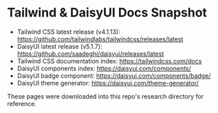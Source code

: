 # Tailwind & DaisyUI Docs Snapshot

- Tailwind CSS latest release (v4.1.13): https://github.com/tailwindlabs/tailwindcss/releases/latest
- DaisyUI latest release (v5.1.7): https://github.com/saadeghi/daisyui/releases/latest
- Tailwind CSS documentation index: https://tailwindcss.com/docs
- DaisyUI components index: https://daisyui.com/components/
- DaisyUI badge component: https://daisyui.com/components/badge/
- DaisyUI theme generator: https://daisyui.com/theme-generator/

These pages were downloaded into this repo's research directory for reference.
